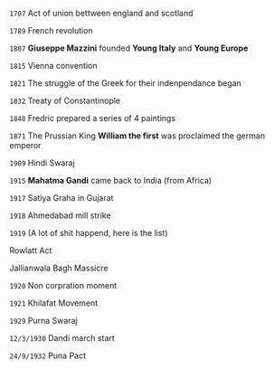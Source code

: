 `1707` Act of union bettween england and scotland

`1789` French revolution

`1807` **Giuseppe Mazzini** founded **Young Italy** and **Young Europe**

`1815` Vienna convention

`1821` The struggle of the Greek for their indenpendance began

`1832` Treaty of Constantinople

`1848` Fredric prepared a series of 4 paintings

`1871` The Prussian King **William the first** was proclaimed the german emperor

`1909` Hindi Swaraj

`1915` **Mahatma Gandi** came back to India (from Africa)

`1917` Satiya Graha in Gujarat

`1918` Ahmedabad mill strike

`1919` (A lot of shit happend, here is the list)
  
  Rowlatt Act
  
  Jallianwala Bagh Massicre

`1920` Non corpration moment

`1921` Khilafat Movement

`1929` Purna Swaraj

`12/3/1930` Dandi march start

`24/9/1932` Puna Pact
